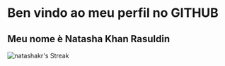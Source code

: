 # Ben vindo ao meu perfil no GITHUB
## Meu nome è Natasha Khan Rasuldin



![natashakr's Streak](https://github-readme-streak-stats.herokuapp.com/?user=natashakr&theme=shades-of-purple&hide_border=false)
